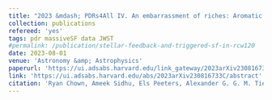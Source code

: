 ```yaml
---
title: "2023 &mdash; PDRs4All IV. An embarrassment of riches: Aromatic infrared bands in the Orion Bar"
collection: publications
refereed: 'yes'
tags: pdr massiveSF data JWST
#permalink: /publication/stellar-feedback-and-triggered-sf-in-rcw120
date: 2023-08-01
venue: 'Astronomy &amp; Astrophysics'
paperurl: 'https://ui.adsabs.harvard.edu/link_gateway/2023arXiv230816733C/EPRINT_PDF'
link: 'https://ui.adsabs.harvard.edu/abs/2023arXiv230816733C/abstract'
citation: 'Ryan Chown, Ameek Sidhu, Els Peeters, Alexander G. G. M. Tielens, Jan Cami, Olivier Berné, Emilie Habart, Felipe Alarcón, Amélie Canin, Ilane Schroetter, Boris Trahin, Dries Van De Putte, Alain Abergel, Edwin A. Bergin, Jeronimo Bernard-Salas, Christiaan Boersma, Emeric Bron, Sara Cuadrado, Emmanuel Dartois, Daniel Dicken, Meriem El-Yajouri, Asunción Fuente, Javier R. Goicoechea, Karl D. Gordon, Lina Issa, Christine Joblin, Olga Kannavou, Baria Khan, Ozan Lacinbala, David Languignon, Romane Le Gal, Alexandros Maragkoudakis, Raphael Meshaka, Yoko Okada, Takashi Onaka, Sofia Pasquini, Marc W. Pound, Massimo Robberto, Markus Röllig, Bethany Schefter, Thiébaut Schirmer, Sílvia Vicente, Mark G. Wolfire, Marion Zannese, Isabel Aleman, Louis Allamandola, Rebecca Auchettl, Giuseppe Antonio Baratta, Salma Bejaoui, Partha P. Bera, John H. Black, Francois Boulanger, Jordy Bouwman, Bernhard Brandl, Philippe Brechignac, Sandra Brünken, Mridusmita Buragohain, Andrew Burkhardt, Alessandra Candian, Stéphanie Cazaux, Jose Cernicharo, Marin Chabot, Shubhadip Chakraborty, Jason Champion, Sean W.J. Colgan, Ilsa R. Cooke, Audrey Coutens, Nick L.J. Cox, Karine Demyk, Jennifer Donovan Meyer, Sacha Foschino, Pedro García-Lario, Lisseth Gavilan, Maryvonne Gerin, Carl A. Gottlieb, Pierre Guillard, Antoine Gusdorf, Patrick Hartigan, Jinhua He, Eric Herbst, Liv Hornekaer, Cornelia Jäger, Eduardo Janot-Pacheco, Michael Kaufman, Francisca Kemper, Sarah Kendrew, Maria S. Kirsanova, Pamela Klaassen, Sun Kwok, Álvaro Labiano, Thomas S.-Y. Lai, Timothy J. Lee, Bertrand Lefloch, Franck Le Petit, Aigen Li, Hendrik Linz, Cameron J. Mackie, Suzanne C. Madden, Joëlle Mascetti, Brett A. McGuire et al. (39 additional authors not shown), 2023, accepted by Astronomy & Astrophysics'
---
```

